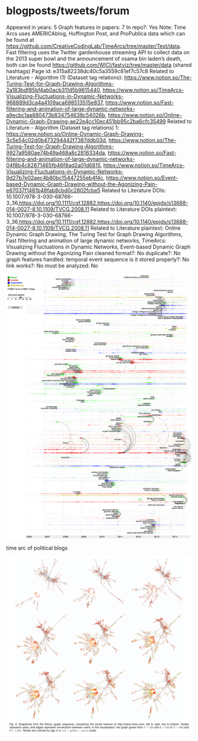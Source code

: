 # blogposts/tweets/forum

Appeared in years: 5
Graph features in papers: 7
In repo?: Yes
Note: Time Arcs uses AMERICAblog, Huffington Post, and ProPublica data which can be found at https://github.com/CreativeCodingLab/TimeArcs/tree/master/Text/data.
Fast filtering uses the Twitter gardenhouse streaming API to collect data on the 2013 super bowl and the announcement of osama bin laden’s death, both can be found https://github.com/WICI/fastviz/tree/master/data (shared hashtags)
Page id: e315a82238dc40c5a3559c81ef7c57c8
Related to Literature - Algorithm (1) (Dataset tag relations): https://www.notion.so/The-Turing-Test-for-Graph-Drawing-Algorithms-2a183bdf85bf4ab0acb311d5b9615440, https://www.notion.so/TimeArcs-Visualizing-Fluctuations-in-Dynamic-Networks-968889d3ca4a4109aca698513515e837, https://www.notion.so/Fast-filtering-and-animation-of-large-dynamic-networks-a9ecbc1aa880473b834754638c54026b, https://www.notion.so/Online-Dynamic-Graph-Drawing-ae22e4cc10ec451bb95c2ba6cfc35499
Related to Literature - Algorithm (Dataset tag relations) 1: https://www.notion.so/Online-Dynamic-Graph-Drawing-3c5e54c02d0b473294442f7387ddb03d, https://www.notion.so/The-Turing-Test-for-Graph-Drawing-Algorithms-9927a9580ae74b49a468a8c2816334da, https://www.notion.so/Fast-filtering-and-animation-of-large-dynamic-networks-04f8b4c82871465fb46f8ad2a01d6815, https://www.notion.so/TimeArcs-Visualizing-Fluctuations-in-Dynamic-Networks-9d27b7e02aec4b80bc15447255eb4f4c, https://www.notion.so/Event-based-Dynamic-Graph-Drawing-without-the-Agonizing-Pain-e67037f1481b48fab8cbd0c2802fcbe5
Related to Literature DOIs: 10.1007/978-3-030-68766-3_36,https://doi.org/10.1111/cgf.12882,https://doi.org/10.1140/epjds/s13688-014-0027-8,10.1109/TVCG.2008.11
Related to Literature DOIs plaintext: 10.1007/978-3-030-68766-3_36,https://doi.org/10.1111/cgf.12882,https://doi.org/10.1140/epjds/s13688-014-0027-8,10.1109/TVCG.2008.11
Related to Literature plaintext: Online Dynamic Graph Drawing, The Turing Test for Graph Drawing Algorithms, Fast filtering and animation of large dynamic
networks, TimeArcs: Visualizing Fluctuations in Dynamic Networks, Event-based Dynamic Graph Drawing without the Agonizing Pain
cleaned format?: No
duplicate?: No
graph features handled: temporal event sequence
is it stored properly?: No
link works?: No
must be analyzed: No

![Untitled](blogposts%20tweets%20forum%20e315a82238dc40c5a3559c81ef7c57c8/Untitled.png)

time arc of political blogs

![Untitled](blogposts%20tweets%20forum%20e315a82238dc40c5a3559c81ef7c57c8/Untitled%201.png)